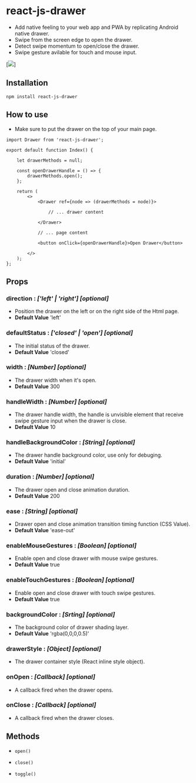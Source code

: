 # react-js-drawer

- Add native feeling to your web app and PWA by replicating Android native drawer.
- Swipe from the screen edge to open the drawer.
- Detect swipe momentum to open/close the drawer.
- Swipe gesture avilable for touch and mouse input.

[![](https://github.com/alabsi91/React-js-Drawer/blob/readme/UniConverter_20211001151937.gif?raw=true)]

## Installation

`npm install react-js-drawer`

## How to use

- Make sure to put the drawer on the top of your main page.

```
import Drawer from 'react-js-drawer';

export default function Index() {

    let drawerMethods = null;

    const openDrawerHandle = () => {
        drawerMethods.open();
    };

    return (
        <>
            <Drawer ref={node => (drawerMethods = node)}>
                
                // ... drawer content
                
            </Drawer>

            // ... page content
            
            <button onClick={openDrawerHandle}>Open Drawer</button>
        
        </>
    );
};
```

## Props

### direction : _['left' | 'right'] [optional]_

- Position the drawer on the left or on the right side of the Html page.
- **Default Value** 'left'

### defaultStatus : _['closed' | 'open'] [optional]_

- The initial status of the drawer.
- **Default Value** 'closed'

### width : _[Number] [optional]_

- The drawer width when it's open.
- **Default Value** 300

### handleWidth : _[Number] [optional]_

- The drawer handle width, the handle is unvisible element that receive swipe gesture input when the drawer is close.
- **Default Value** 10

### handleBackgroundColor : _[String] [optional]_

- The drawer handle background color, use only for debuging.
- **Default Value** 'initial'

### duration : _[Number] [optional]_

- The drawer open and close animation duration.
- **Default Value** 200

### ease : _[String] [optional]_

- Drawer open and close animation transition timing function (CSS Value).
- **Default Value** 'ease-out'

### enableMouseGestures : _[Boolean] [optional]_

- Enable open and close drawer with mouse swipe gestures.
- **Default Value** true

### enableTouchGestures : _[Boolean] [optional]_

- Enable open and close drawer with touch swipe gestures.
- **Default Value** true

### backgroundColor : _[Srting] [optional]_

- The background color of drawer shading layer.
- **Default Value** 'rgba(0,0,0,0.5)'

### drawerStyle : _[Object] [optional]_

- The drawer container style (React inline style object).

### onOpen : _[Callback] [optional]_

- A callback fired when the drawer opens.

### onClose : _[Callback] [optional]_

- A callback fired when the drawer closes.

## Methods

- `open()`

- `close()`

- `toggle()`

#
